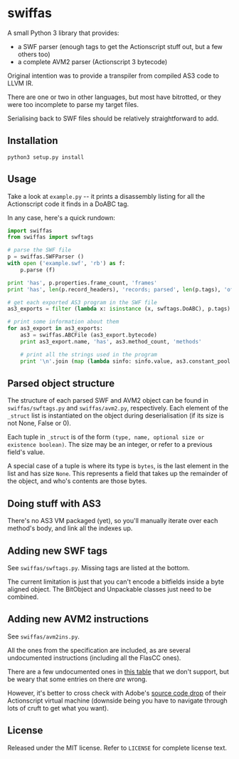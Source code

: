 # swiffas

A small Python 3 library that provides:

* a SWF parser (enough tags to get the Actionscript stuff out, but a few others too)
* a complete AVM2 parser (Actionscript 3 bytecode)

Original intention was to provide a transpiler from compiled AS3 code to LLVM IR. 

There are one or two in other languages, but most have bitrotted, or they were too incomplete to parse my target files.

Serialising back to SWF files should be relatively straightforward to add.

## Installation

    python3 setup.py install

## Usage

Take a look at `example.py` -- it prints a disassembly listing for all the Actionscript code it finds in a DoABC tag.

In any case, here's a quick rundown:

```python
import swiffas
from swiffas import swftags

# parse the SWF file
p = swiffas.SWFParser ()
with open ('example.swf', 'rb') as f:
    p.parse (f)

print 'has', p.properties.frame_count, 'frames'
print 'has', len(p.record_headers), 'records; parsed', len(p.tags), 'of them'

# get each exported AS3 program in the SWF file
as3_exports = filter (lambda x: isinstance (x, swftags.DoABC), p.tags)

# print some information about them
for as3_export in as3_exports:
    as3 = swiffas.ABCFile (as3_export.bytecode)
    print as3_export.name, 'has', as3.method_count, 'methods'

    # print all the strings used in the program
    print '\n'.join (map (lambda sinfo: sinfo.value, as3.constant_pool.strings))
```

## Parsed object structure

The structure of each parsed SWF and AVM2 object can be found in `swiffas/swftags.py` and `swiffas/avm2.py`, respectively. Each element of the `_struct` list is instantiated on the object during deserialisation (if its size is not None, False or 0).

Each tuple in `_struct` is of the form `(type, name, optional size or existence boolean)`. The size may be an integer, or refer to a previous field's value.

A special case of a tuple is where its type is `bytes`, is the last element in the list and has size `None`. This represents a field that takes up the remainder of the object, and who's contents are those bytes.

## Doing stuff with AS3

There's no AS3 VM packaged (yet), so you'll manually iterate over each method's body, and link all the indexes up.

## Adding new SWF tags

See `swiffas/swftags.py`. Missing tags are listed at the bottom. 

The current limitation is just that you can't encode a bitfields inside a byte aligned object. The BitObject and Unpackable classes just need to be combined.

## Adding new AVM2 instructions

See `swiffas/avm2ins.py`. 

All the ones from the specification are included, as are several undocumented instructions (including all the FlasCC ones).

There are a few undocumented ones in [this table](https://www.free-decompiler.com/flash/docs/as3_pcode_instructions.en.html) that we don't support, but be weary that some entries on there *are* wrong. 

However, it's better to cross check with Adobe's [source code drop](https://github.com/adobe/avmplus) of their Actionscript virtual machine (downside being you have to navigate through lots of cruft to get what you want).

## License 

Released under the MIT license. Refer to `LICENSE` for complete license text.
